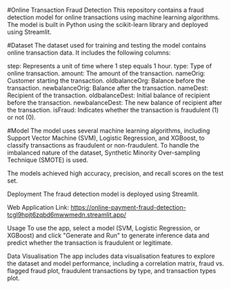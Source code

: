 #Online Transaction Fraud Detection
This repository contains a fraud detection model for online transactions using machine learning algorithms. The model is built in Python using the scikit-learn library and deployed using Streamlit.

#Dataset
The dataset used for training and testing the model contains online transaction data. It includes the following columns:

step: Represents a unit of time where 1 step equals 1 hour.
type: Type of online transaction.
amount: The amount of the transaction.
nameOrig: Customer starting the transaction.
oldbalanceOrg: Balance before the transaction.
newbalanceOrig: Balance after the transaction.
nameDest: Recipient of the transaction.
oldbalanceDest: Initial balance of recipient before the transaction.
newbalanceDest: The new balance of recipient after the transaction.
isFraud: Indicates whether the transaction is fraudulent (1) or not (0).

#Model
The model uses several machine learning algorithms, including Support Vector Machine (SVM), Logistic Regression, and XGBoost, to classify transactions as fraudulent or non-fraudulent. To handle the imbalanced nature of the dataset, Synthetic Minority Over-sampling Technique (SMOTE) is used.

The models achieved high accuracy, precision, and recall scores on the test set.

Deployment
The fraud detection model is deployed using Streamlit.

Web Application Link: https://online-payment-fraud-detection-tcgl9hpjt6zqbd6mwwmedn.streamlit.app/

Usage
To use the app, select a model (SVM, Logistic Regression, or XGBoost) and click "Generate and Run" to generate inference data and predict whether the transaction is fraudulent or legitimate.

Data Visualisation
The app includes data visualisation features to explore the dataset and model performance, including a correlation matrix, fraud vs. flagged fraud plot, fraudulent transactions by type, and transaction types plot.
